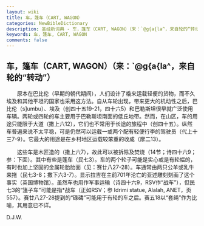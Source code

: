 ```yaml
---
layout: wiki
title: 车，篷车（CART, WAGON）
categories: NewBibleDictionary
description: 圣经新词典 - 车，篷车（CART, WAGON）（来：`@g{a{la^，来自轮的“转动”）
keywords: 车，篷车, CART, WAGON
comments: false
---
```


## 车，篷车（CART, WAGON）（来：`@g{a{la^，来自轮的“转动”）

　　原本在巴比伦（早期的朝代期间），人们设计了橇来运载轻便的货物，而不久埃及和其他平坦的国家也采用这方法。自从车轮出现，带来更大的机动性之后，巴比伦（s]umbu）、埃及（创四十五19-21，四十六5）和巴勒斯坦很早就广泛使用车辆。两轮或四轮的车主要用于巴勒斯坦南面的低丘地带。然而，在山区，车的用途只能限于大道（撒上六12），它们也不常用于长途的旅程中（创四十五）。纵然车普遍来说不太平稳，可是仍然可以运载一或两个配有轻便行李的驾驶员（代上十三7-9）。它最大的用途是在乡村地区运载较笨重的收成（摩二13）。

　　这些车是木匠造的（撒上六7），故此可以被拆除及焚烧（14节；诗四十六9；参：下面）。其中有些是篷车（民七3）。车的两个轮子可能是实心或是有轮幅的，有时也加上坚固的金属轮胎胎面（见：赛廿八27-28）。车通常由两只公羊或乳牛来拖（民七3-8；撒下六3-7）。显示拉吉在主前701年沦亡的亚述雕刻刻画了这个事实（英国博物馆）。虽然车也用作军事运输（诗四十六9，RSV作“战车”），但民七3的“篷子车”可能是指*战车（正如RSV；参 Idrimi statue, Alalah, ANET，页557）。赛廿八27-28提到的“碌碡”可能用于有轮的车之后。赛五18以“套绳”作为比喻，其用意已不详。

D.J.W.






